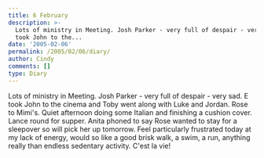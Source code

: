 ```yaml
---
title: 6 February
description: >-
  Lots of ministry in Meeting. Josh Parker - very full of despair - very sad. E
  took John to the...
date: '2005-02-06'
permalink: /2005/02/06/diary/
author: Cindy
comments: []
type: Diary
---
```


Lots of ministry in Meeting. Josh Parker - very full of despair - very sad. E took John to the cinema and Toby went along with Luke and Jordan. Rose to Mimi's. Quiet afternoon doing some Italian and finishing a cushion cover. Lance round for supper. Anita phoned to say Rose wanted to stay for a sleepover so will pick her up tomorrow. Feel particularly frustrated today at my lack of energy, would so like a good brisk walk, a swim, a run, anything really than endless sedentary activity. C'est la vie!
